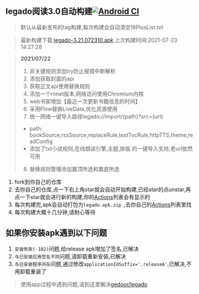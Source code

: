 ## legado阅读3.0自动构建[![Android CI](https://github.com/10bits/gedoor-Build/workflows/Android%20CI/badge.svg)](https://github.com/10bits/gedoor-Build/actions)

> 默认从最新发布的tag构建,每次构建会自动清空18PlusList.txt

> 最新构建下载:[legado-3.21.072310.apk](https://github.com/rainard/gedoor-Build/releases/download/legado-3.21.072310/legado-3.21.072310.apk) 上次构建时间:2021-07-23 14:27:28
<!--start-->
> **2021/07/22**
> 1. 非关键规则添加try防止报错中断解析
> 2. 添加获取封面的api
> 3. 获取正文api使用替换规则
> 4. 添加一个ronet版本,网络访问使用Chromium内核
> 5. web书架增加【最近一次更新书籍信息的时间】
> 6. 采用Flow替换LiveData,优化资源使用
> 7. 统一网络一键导入路径legado://import/{path}?src={url}
> * path: bookSource,rssSource,replaceRule,textTocRule,httpTTS,theme,readConfig
> * 添加了txt小说规则,在线朗读引擎,主题,排版 的一键导入支持,老url依然可用
> 8. 替换规则管理添加置顶所选和置底所选
<!--end-->
  
1. fork到你自己的仓库
2. 去你自己的仓库,点一下右上角star就会自动开始构建,已经star的点unstar,再点一下star就会进行新的构建,你的[Actions](https://github.com/10bits/gedoor-Build/actions)列表会有显示的
3. 每次构建完,apk会自动打包为`legado.apk.zip
`,去你自己的[Actions](https://github.com/10bits/gedoor-Build/actions)列表里找
4. 每次构建大概十几分钟,请耐心等待

## 如果你安装apk遇到以下问题

1. `安装失败(-102)`问题,给release apk增加了签名,已解决
2. `与已安装应用签名不同`问题,请卸载重新安装,已解决
3. `与已安装程序共存`问题,通过修改`applicationIdSuffix='.releaseA'`,已解决,不用卸载重装了
> 使用app过程中遇到问题,请到这里解决[gedoor/legado](https://github.com/gedoor/legado/issues)

